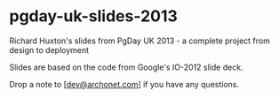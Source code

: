 pgday-uk-slides-2013
====================

Richard Huxton's slides from PgDay UK 2013 - a complete project from design to deployment

Slides are based on the code from Google's IO-2012 slide deck.

Drop a note to [dev@archonet.com] if you have any questions.
